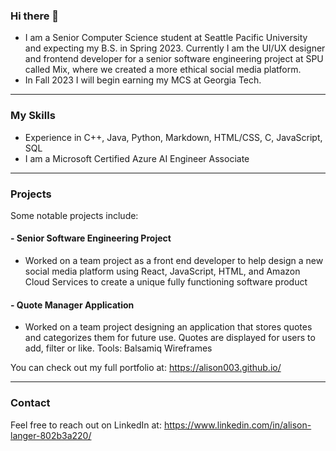 ### Hi there 👋
- I am a Senior Computer Science student at Seattle Pacific University and expecting my B.S. in Spring 2023. Currently I am the UI/UX designer and frontend developer for a senior software engineering project at SPU called Mix, where we created a more ethical social media platform. 
- In Fall 2023 I will begin earning my MCS at Georgia Tech.
***

### My Skills
- Experience in C++, Java, Python, Markdown, HTML/CSS, C, JavaScript, SQL
- I am a Microsoft Certified Azure AI Engineer Associate
***

### Projects
Some notable projects include:
#### - Senior Software Engineering Project
- Worked on a team project as a front end developer to help design a new social media platform using React, JavaScript, HTML, and Amazon Cloud Services to create a unique fully functioning software product
#### - Quote Manager Application								        
- Worked on a team project designing an application that stores quotes and categorizes them for future use. Quotes are displayed for users to add, filter or like. Tools: Balsamiq Wireframes

You can check out my full portfolio at: https://alison003.github.io/
***

### Contact
Feel free to reach out on LinkedIn at: https://www.linkedin.com/in/alison-langer-802b3a220/
